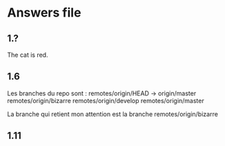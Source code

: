 # Answers file

## 1.?
The cat is red.

## 1.6
Les branches du repo sont :
remotes/origin/HEAD -> origin/master
remotes/origin/bizarre
remotes/origin/develop
remotes/origin/master

La branche qui retient mon attention est la branche remotes/origin/bizarre

## 1.11

